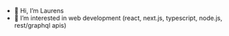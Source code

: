 - 👋 Hi, I’m Laurens
- 👀 I’m interested in web development (react, next.js, typescript, node.js, rest/graphql apis)


<!---
laurenssvg/laurenssvg is a ✨ special ✨ repository because its `README.md` (this file) appears on your GitHub profile.
You can click the Preview link to take a look at your changes.
--->
